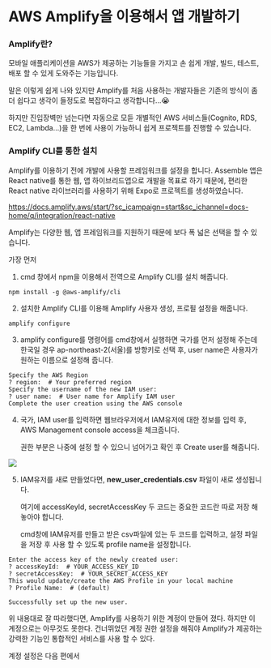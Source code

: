 # AWS Amplify을 이용해서 앱 개발하기

###  Amplify란?

모바일 애플리케이션을 AWS가 제공하는 기능들을 가지고 손 쉽게 개발, 빌드, 테스트, 배포 할 수 있게 도와주는 기능입니다.

말은 이렇게 쉽게 나와 있지만 Amplify를 처음 사용하는 개발자들은 기존의 방식이 좀 더 쉽다고 생각이 들정도로 복잡하다고 생각합니다...😭

하지만 진입장벽만 넘는다면 자동으로 모듣 개별적인 AWS 서비스들(Cognito, RDS, EC2, Lambda...)을 한 번에 사용이 가능하니 쉽게 프로젝트를 진행할 수 있습니다.



### Amplify CLI를 통한 설치

Amplify를 이용하기 전에 개발에 사용할 프레임워크를 설정을 합니다. Assemble 앱은 React native를 통한 웹, 앱 하이브리드앱으로 개발을 목표로 하기 때문에, 편리한 React native 라이브러리를 사용하기 위해 Expo로 프로젝트를 생성하였습니다.

https://docs.amplify.aws/start/?sc_icampaign=start&sc_ichannel=docs-home/q/integration/react-native

Amplify는 다양한 웹, 앱 프레임워크를 지원하기 때문에 보다 폭 넓은 선택을 할 수 있습니다.

가장 먼저 



1. cmd 창에서 npm을 이용해서 전역으로 Amplify CLI를 설치 해줍니다.

```shell
npm install -g @aws-amplify/cli
```



2. 설치한 Amplify CLI를 이용해 Amplify 사용자 생성, 프로필 설정을 해줍니다.

```shell
amplify configure
```



3. amplify configure를 명령어를 cmd창에서 실행하면 국가를 먼저 설정해 주는데 한국일 경우 ap-northeast-2(서울)를 방향키로 선택 후, user name은 사용자가 원하는 이름으로 설정해 줍니다.

```shell
Specify the AWS Region
? region:  # Your preferred region
Specify the username of the new IAM user:
? user name:  # User name for Amplify IAM user
Complete the user creation using the AWS console
```



4. 국가, IAM user를 입력하면 웹브라우저에서 IAM유저에 대한 정보를 입력 후, AWS Management console access을 체크줍니다.

   권한 부분은 나중에 설정 할 수 있으니 넘어가고 확인 후 Create user를 해줍니다.

![](https://docs.amplify.aws/images/user-creation.gif)



5. IAM유저를 새로 만들었다면, **new_user_credentials.csv** 파일이 새로 생성됩니다.

   여기에 accessKeyId, secretAccessKey 두 코드는 중요한 코드란 따로 저장 해놓아야 합니다.

   cmd창에 IAM유저를 만들고 받은 csv파일에 있는 두 코드를 입력하고, 설정 파일을 저장 후 사용 할 수 있도록 profile name을 설정합니다.

```shell
Enter the access key of the newly created user:
? accessKeyId:  # YOUR_ACCESS_KEY_ID
? secretAccessKey:  # YOUR_SECRET_ACCESS_KEY
This would update/create the AWS Profile in your local machine
? Profile Name:  # (default)

Successfully set up the new user.
```



위 내용대로 잘 따라했다면, Amplify를 사용하기 위한 계정이 만들어 졌다. 하지만 이 계정으로는 아무것도 못한다. 건너뛰었던 계정 권한 설정을 해줘야 Amplify가 제공하는 강력한 기능인 통합적인 서비스를 사용 할 수 있다. 

계정 설정은 다음 편에서